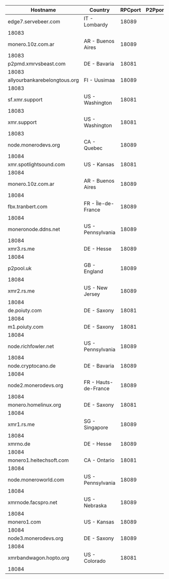 Hostname | Country | RPCport | P2Pport
--- | --- | --- | ---
edge7.servebeer.com | IT - Lombardy | 18089
 | 18083
monero.10z.com.ar | AR - Buenos Aires | 18089
 | 18083
p2pmd.xmrvsbeast.com | DE - Bavaria | 18081
 | 18083
allyourbankarebelongtous.org | FI - Uusimaa | 18089
 | 18083
sf.xmr.support | US - Washington | 18081
 | 18083
xmr.support | US - Washington | 18081
 | 18083
node.monerodevs.org | CA - Quebec | 18089
 | 18084
xmr.spotlightsound.com | US - Kansas | 18081
 | 18084
monero.10z.com.ar | AR - Buenos Aires | 18089
 | 18084
fbx.tranbert.com | FR - Île-de-France | 18089
 | 18084
moneronode.ddns.net | US - Pennsylvania | 18089
 | 18084
xmr3.rs.me | DE - Hesse | 18089
 | 18084
p2pool.uk | GB - England | 18089
 | 18084
xmr2.rs.me | US - New Jersey | 18089
 | 18084
de.poiuty.com | DE - Saxony | 18081
 | 18084
m1.poiuty.com | DE - Saxony | 18081
 | 18084
node.richfowler.net | US - Pennsylvania | 18089
 | 18084
node.cryptocano.de | DE - Bavaria | 18089
 | 18084
node2.monerodevs.org | FR - Hauts-de-France | 18089
 | 18084
monero.homelinux.org | DE - Saxony | 18081
 | 18084
xmr1.rs.me | SG - Singapore | 18089
 | 18084
xmrno.de | DE - Hesse | 18089
 | 18084
monero1.heitechsoft.com | CA - Ontario | 18081
 | 18084
node.moneroworld.com | US - Pennsylvania | 18089
 | 18084
xmrnode.facspro.net | US - Nebraska | 18089
 | 18084
monero1.com | US - Kansas | 18089
 | 18084
node3.monerodevs.org | DE - Saxony | 18089
 | 18084
xmrbandwagon.hopto.org | US - Colorado | 18081
 | 18084
